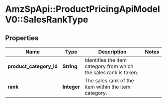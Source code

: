 # AmzSpApi::ProductPricingApiModelV0::SalesRankType

## Properties
Name | Type | Description | Notes
------------ | ------------- | ------------- | -------------
**product_category_id** | **String** |  Identifies the item category from which the sales rank is taken. | 
**rank** | **Integer** | The sales rank of the item within the item category. | 

